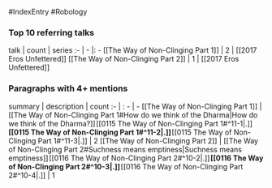 #IndexEntry #Robology

### Top 10 referring talks
talk | count | series
:- | - |: -
[[The Way of Non-Clinging Part 1]] | 2 | [[2017 Eros Unfettered]]
[[The Way of Non-Clinging Part 2]] | 1 | [[2017 Eros Unfettered]]

### Paragraphs with 4+ mentions
summary | description | count
:- | : - | -
[[The Way of Non-Clinging Part 1]] | [[The Way of Non-Clinging Part 1#How do we think of the Dharma\|How do we think of the Dharma?]] [[0115 The Way of Non-Clinging Part 1#^11-1\|.]] **[[0115 The Way of Non-Clinging Part 1#^11-2\|.]]** [[0115 The Way of Non-Clinging Part 1#^11-3\|.]] | 2
[[The Way of Non-Clinging Part 2]] | [[The Way of Non-Clinging Part 2#Suchness means emptiness\|Suchness means emptiness]] [[0116 The Way of Non-Clinging Part 2#^10-2\|.]] **[[0116 The Way of Non-Clinging Part 2#^10-3\|.]]** [[0116 The Way of Non-Clinging Part 2#^10-4\|.]] | 1

